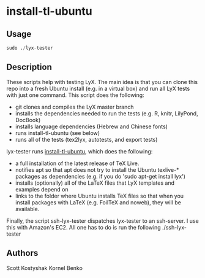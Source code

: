 # install-tl-ubuntu

## Usage

```s
sudo ./lyx-tester
```

## Description

These scripts help with testing LyX. The main idea is that
you can clone this repo into a fresh Ubuntu install (e.g. in a
virtual box) and run all LyX tests with just one command. This
script does the following:

- git clones and compiles the LyX master branch
- installs the dependencies needed to run the tests (e.g. R, knitr,
LilyPond, DocBook)
- installs language dependencies (Hebrew and Chinese fonts)
- runs install-tl-ubuntu (see below)
- runs all of the tests (tex2lyx, autotests, and export tests)

lyx-tester runs [install-tl-ubuntu](https://github.com/scottkosty/install-tl-ubuntu), which does the following:

- a full installation of the latest release of TeX Live.
- notifies apt so that apt does not try to install the Ubuntu
texlive-* packages as dependencies (e.g. if you do 'sudo apt-get
install lyx')
- installs (optionally) all of the LaTeX files that LyX templates and
examples depend on
- links to the folder where Ubuntu installs TeX files so that when you
install packages with LaTeX (e.g. FoilTeX and noweb), they will be
available.

Finally, the script ssh-lyx-tester dispatches lyx-tester to an
ssh-server. I use this with Amazon's EC2. All one has to do is run the
following
  ./ssh-lyx-tester <key-location> <server>

## Authors

Scott Kostyshak
Kornel Benko
